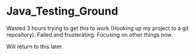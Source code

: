 # Java_Testing_Ground

Wasted 3 hours trying to get this to work (Hooking up my project to a git repository). Failed and frusterating. Focusing on other things now.

Will return to this later.

